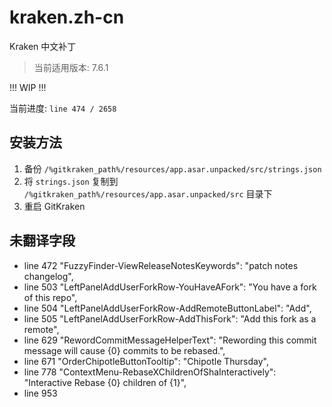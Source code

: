# kraken.zh-cn

Kraken 中文补丁

> 当前适用版本: 7.6.1

!!! WIP !!!

当前进度: `line 474 / 2658`

## 安装方法

1. 备份 `/%gitkraken_path%/resources/app.asar.unpacked/src/strings.json`
2. 将 `strings.json` 复制到 `/%gitkraken_path%/resources/app.asar.unpacked/src` 目录下
3. 重启 GitKraken

## 未翻译字段

- line 472 "FuzzyFinder-ViewReleaseNotesKeywords": "patch notes changelog",
- line 503 "LeftPanelAddUserForkRow-YouHaveAFork": "You have a fork of this repo",
- line 504 "LeftPanelAddUserForkRow-AddRemoteButtonLabel": "Add",
- line 505 "LeftPanelAddUserForkRow-AddThisFork": "Add this fork as a remote",
- line 629 "RewordCommitMessageHelperText": "Rewording this commit message will cause {0} commits to be rebased.",
- line 671 "OrderChipotleButtonTooltip": "Chipotle Thursday",
- line 778 "ContextMenu-RebaseXChildrenOfShaInteractively": "Interactive Rebase {0} children of {1}",
- line 953